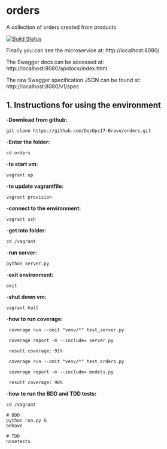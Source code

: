 # orders
A collection of orders created from products

[![Build Status](https://travis-ci.org/DevOps17-Bravo/orders.svg?branch=master)](https://travis-ci.org/DevOps17-Bravo/orders)

Finally you can see the microservice at: http://localhost:8080/

The Swagger docs can be accessed at: http://localhost:8080/apidocs/index.html

The raw Swagger specification JSON can be found at: http://localhost:8080/v1/spec


## 1. Instructions for using the environment 

-**Download from github:**
```
git clone https://github.com/DevOps17-Bravo/orders.git
```

-**Enter the folder:**
```
cd orders
```

-**to start vm:**
```
vagrant up
```

-**to update vagrantfile:**
```
vagrant provision
```

-**connect to the environment:**
```
vagrant ssh
```

-**get into folder:** 
```
cd /vagrant
```

-**run server:**
```
python server.py
```

-**exit environment:**
```
exit
```

-**shut down vm:**
```
vagrant halt
```

-**how to run coverage:**
```
 coverage run --omit "venv/*" test_server.py

 coverage report -m --include= server.py

 result coverage: 91%

 coverage run --omit "venv/*" test_orders.py

 coverage report -m --include= models.py

 result coverage: 98%
 ```
 
 -**how to run the BDD and TDD tests:**
 ```
 cd /vagrant

 # BDD
 python run.py &
 behave

 # TDD
 nosetests
 ```
 
